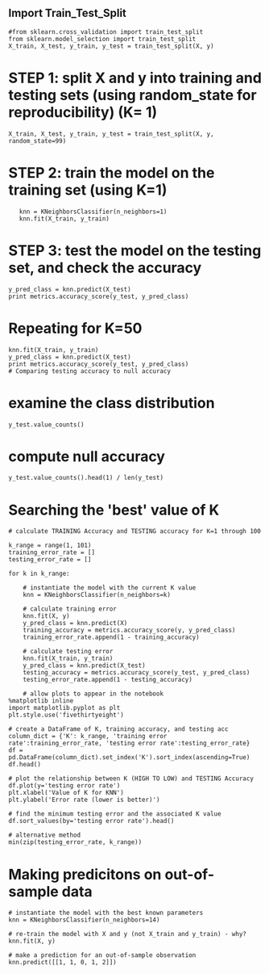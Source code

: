 ## Import Train_Test_Split
```
#from sklearn.cross_validation import train_test_split
from sklearn.model_selection import train_test_split
X_train, X_test, y_train, y_test = train_test_split(X, y)
```

# STEP 1: split X and y into training and testing sets (using random_state for reproducibility) (K= 1)
`X_train, X_test, y_train, y_test = train_test_split(X, y, random_state=99)`

# STEP 2: train the model on the training set (using K=1)
```
   knn = KNeighborsClassifier(n_neighbors=1)
   knn.fit(X_train, y_train)
   ```

# STEP 3: test the model on the testing set, and check the accuracy
   ```
   y_pred_class = knn.predict(X_test)
   print metrics.accuracy_score(y_test, y_pred_class)
   ```

# Repeating for K=50
```knn = KNeighborsClassifier(n_neighbors=50)
knn.fit(X_train, y_train)
y_pred_class = knn.predict(X_test)
print metrics.accuracy_score(y_test, y_pred_class)
# Comparing testing accuracy to null accuracy
```
# examine the class distribution
`y_test.value_counts()`

# compute null accuracy
```y_test.value_counts().head(1) / len(y_test)```

# Searching the 'best' value of K
```
# calculate TRAINING Accuracy and TESTING accuracy for K=1 through 100

k_range = range(1, 101)
training_error_rate = []
testing_error_rate = []

for k in k_range:

    # instantiate the model with the current K value
    knn = KNeighborsClassifier(n_neighbors=k)

    # calculate training error
    knn.fit(X, y)
    y_pred_class = knn.predict(X)
    training_accuracy = metrics.accuracy_score(y, y_pred_class)
    training_error_rate.append(1 - training_accuracy)
    
    # calculate testing error
    knn.fit(X_train, y_train)
    y_pred_class = knn.predict(X_test)
    testing_accuracy = metrics.accuracy_score(y_test, y_pred_class)
    testing_error_rate.append(1 - testing_accuracy)
    
    # allow plots to appear in the notebook
%matplotlib inline
import matplotlib.pyplot as plt
plt.style.use('fivethirtyeight')

# create a DataFrame of K, training accuracy, and testing acc
column_dict = {'K': k_range, 'training error rate':training_error_rate, 'testing error rate':testing_error_rate}
df = pd.DataFrame(column_dict).set_index('K').sort_index(ascending=True)
df.head()

# plot the relationship between K (HIGH TO LOW) and TESTING Accuracy
df.plot(y='testing error rate')
plt.xlabel('Value of K for KNN')
plt.ylabel('Error rate (lower is better)')

# find the minimum testing error and the associated K value
df.sort_values(by='testing error rate').head()

# alternative method
min(zip(testing_error_rate, k_range)) 
```
# Making predicitons on out-of-sample data
```
# instantiate the model with the best known parameters
knn = KNeighborsClassifier(n_neighbors=14)

# re-train the model with X and y (not X_train and y_train) - why?
knn.fit(X, y)

# make a prediction for an out-of-sample observation
knn.predict([[1, 1, 0, 1, 2]])
```
